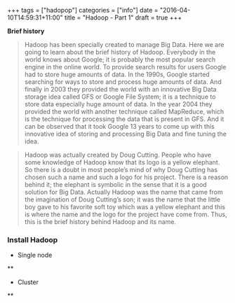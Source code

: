 +++
tags =  ["hadopop"]
categories = ["info"]
date = "2016-04-10T14:59:31+11:00"
title = "Hadoop - Part 1"
draft = true
+++

**Brief history**

> Hadoop has been specially created to manage Big Data. Here we are going to learn about the brief history of Hadoop. Everybody in the world knows about Google; it is probably the most popular search engine in the online world. To provide search results for users Google had to store huge amounts of data. In the 1990s, Google started searching for ways to store and process huge amounts of data. And finally in 2003 they provided the world with an innovative Big Data storage idea called GFS or Google File System; it is a technique to store data especially huge amount of data. In the year 2004 they provided the world with another technique called MapReduce, which is the technique for processing the data that is present in GFS. And it can be observed that it took Google 13 years to come up with this innovative idea of storing and processing Big Data and fine tuning the idea.

> Hadoop was actually created by Doug Cutting. People who have some knowledge of Hadoop know that its logo is a yellow elephant. So there is a doubt in most people’s mind of why Doug Cutting has chosen such a name and such a logo for his project. There is a reason behind it; the elephant is symbolic in the sense that it is a good solution for Big Data. Actually Hadoop was the name that came from the imagination of Doug Cutting’s son; it was the name that the little boy gave to his favorite soft toy which was a yellow elephant and this is where the name and the logo for the project have come from. Thus, this is the brief history behind Hadoop and its name.


### Install Hadoop

* Single node

**  


* Cluster 

** 



